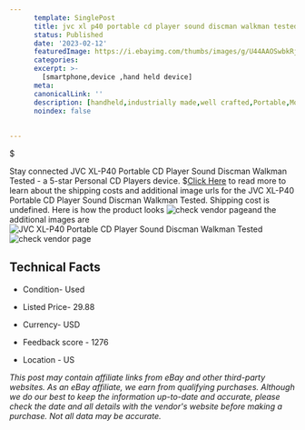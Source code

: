 ```yaml
---
      template: SinglePost
      title: jvc xl p40 portable cd player sound discman walkman tested
      status: Published
      date: '2023-02-12'
      featuredImage: https://i.ebayimg.com/thumbs/images/g/U44AAOSwbkRjcqBu/s-l225.jpg
      categories: 
      excerpt: >-
        [smartphone,device ,hand held device]
      meta:
      canonicalLink: ''
      description: [handheld,industrially made,well crafted,Portable,Mobile,Compact,Convenient,Lightweight,Maneuverable,Man-portable,Miniature,Carriable,Hand-held,Light,Holdable,Transportable,Mobile device,Pocket-sized,On-the-go,Wireless,Cordless,Compact size,Convenient size, smartphone,device ,hand held device]
      noindex: false
      
        
---
```

$

Stay connected JVC XL-P40 Portable CD Player Sound Discman Walkman Tested - a 5-star Personal CD Players device.
$[Click Here](https://www.ebay.com/itm/195472325866?hash=item2d830efcea%3Ag%3AU44AAOSwbkRjcqBu&mkevt=1&mkcid=1&mkrid=711-53200-19255-0&campid=%253CePNCampaignId%253E&customid=%253CreferenceId%253E&toolid=10049) to read more to learn about the shipping costs and additional image urls for the JVC XL-P40 Portable CD Player Sound Discman Walkman Tested. Shipping cost is undefined. Here is how the product looks ![check vendor page](https://i.ebayimg.com/thumbs/images/g/U44AAOSwbkRjcqBu/s-l225.jpg)and the additional images are![JVC XL-P40 Portable CD Player Sound Discman Walkman Tested](https://i.ebayimg.com/images/g/U44AAOSwbkRjcqBu/s-l1600.jpg)![check vendor page](https://origin-galleryplus.ebayimg.com/ws/web/195472325866_2_0_1/225x225.jpg,https://origin-galleryplus.ebayimg.com/ws/web/195472325866_3_0_1/225x225.jpg,https://origin-galleryplus.ebayimg.com/ws/web/195472325866_4_0_1/225x225.jpg,https://origin-galleryplus.ebayimg.com/ws/web/195472325866_5_0_1/225x225.jpg,https://origin-galleryplus.ebayimg.com/ws/web/195472325866_6_0_1/225x225.jpg,https://origin-galleryplus.ebayimg.com/ws/web/195472325866_7_0_1/225x225.jpg)



 ## Technical Facts 



     
      

 - Condition- Used 


      

 - Listed Price- 29.88 


      

 - Currency- USD 


      

 - Feedback score - 1276 


      

 - Location - US 


      
      

 *_This post may contain affiliate links from eBay and other third-party websites. As an eBay affiliate, we earn from qualifying purchases. Although we do our best to keep the information up-to-date and accurate, please check the date and all details with the vendor's website before making a purchase. Not all data may be accurate._*






